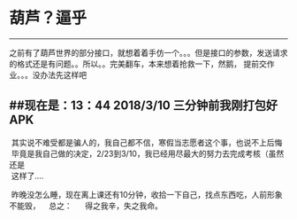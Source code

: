 # 葫芦？逼乎

------

之前有了葫芦世界的部分接口，就想着着手仿一个。。。但是接口的参数，发送请求的格式还是有问题。。所以。。完美翻车，本来想着抢救一下，然鹅，
提前交作业。。。没办法先这样吧




##现在是：13：44 2018/3/10 三分钟前我刚打包好APK   
------
  其实说不难受都是骗人的，我自己都不信，寒假当志愿者这个事，也说不上后悔  
  毕竟是我自己做的决定，2/23到3/10，我已经用尽最大的努力去完成考核（虽然还是  
  这样了....   
  
       
       
  
  昨晚没怎么睡，现在离上课还有10分钟，收拾一下自己，找点东西吃，人前形象不能毁，  
  总之：
      得之我辛，失之我命。
